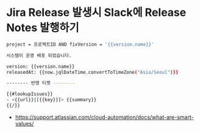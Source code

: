 # Jira Release 발생시 Slack에 Release Notes 발행하기


```bash
project = 프로젝트ID AND fixVersion = '{{version.name}}'
```

```bash
시스템이 운영 배포 되었습니다. 

version: {{version.name}}
releasedAt: {{now.jqlDateTime.convertToTimeZone("Asia/Seoul")}}

-------- 반영 티켓 --------

{{#lookupIssues}}
- <{{url}}|[{{key}}]> {{summary}}
{{/}}
```

* https://support.atlassian.com/cloud-automation/docs/what-are-smart-values/
